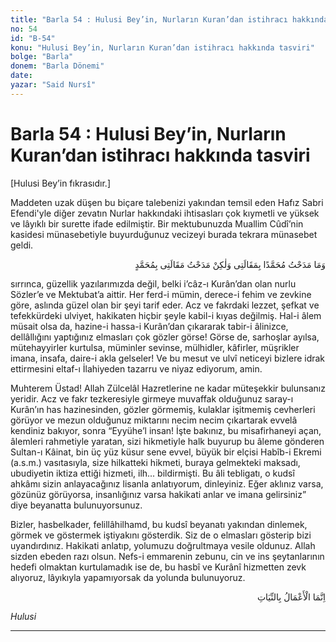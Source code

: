 ```yaml
---
title: "Barla 54 : Hulusi Bey’in, Nurların Kuran’dan istihracı hakkında tasviri"
no: 54
id: "B-54"
konu: "Hulusi Bey’in, Nurların Kuran’dan istihracı hakkında tasviri"
bolge: "Barla"
donem: "Barla Dönemi"
date: 
yazar: "Said Nursî"
---
```


# Barla 54 : Hulusi Bey’in, Nurların Kuran’dan istihracı hakkında tasviri

<p class="takdim">[Hulusi Bey’in fıkrasıdır.]</p>

Maddeten uzak düşen bu biçare talebenizi yakından temsil eden Hafız Sabri Efendi'yle diğer zevatın Nurlar hakkındaki ihtisasları çok kıymetli ve yüksek ve lâyıklı bir surette ifade edilmiştir. Bir mektubunuzda Muallim Cûdî’nin kasidesi münasebetiyle buyurduğunuz vecizeyi burada tekrara münasebet geldi.

<p class="arabic" dir="rtl" title="Meal: “Ben sözlerimle Muhammed’i (a.s.m.) methetmedim; lakin Muhammed (a.s.m.) ile sözlerimi meth ettim.”">وَمَا مَدَحْتُ مُحَمَّدًا بِمَقَالَتِى وَلٰكِنْ مَدَحْتُ مَقَالَتِى بِمُحَمَّدٍ</p>

sırrınca, güzellik yazılarımızda değil, belki i’câz-ı Kurân’dan olan nurlu Sözler’e ve Mektubat’a aittir. Her ferd-i mümin, derece-i fehim ve zevkine göre, aslında güzel olan bir şeyi tarif eder. Acz ve fakrdaki lezzet, şefkat ve tefekkürdeki ulviyet, hakikaten hiçbir şeyle kabil-i kıyas değilmiş. Hal-i âlem müsait olsa da, hazine-i hassa-i Kurân’dan çıkararak tabir-i âlinizce, dellâllığını yaptığınız elmasları çok gözler görse! Görse de, sarhoşlar ayılsa, mütehayyirler kurtulsa, müminler sevinse, mülhidler, kâfirler, müşrikler imana, insafa, daire-i akla gelseler! Ve bu mesut ve ulvî neticeyi bizlere idrak ettirmesini eltaf-ı İlahiyeden tazarru ve niyaz ediyorum, amin.

Muhterem Üstad! Allah Zülcelâl Hazretlerine ne kadar müteşekkir bulunsanız yeridir. Acz ve fakr tezkeresiyle girmeye muvaffak olduğunuz saray-ı Kurân’ın has hazinesinden, gözler görmemiş, kulaklar işitmemiş cevherleri görüyor ve mezun olduğunuz miktarını necim necim çıkartarak evvelâ kendiniz bakıyor, sonra “Eyyühe’l insan! İşte bakınız, bu misafirhaneyi açan, âlemleri rahmetiyle yaratan, sizi hikmetiyle halk buyurup bu âleme gönderen Sultan-ı Kâinat, bin üç yüz küsur sene evvel, büyük bir elçisi Habîb-i Ekremi (a.s.m.) vasıtasıyla, size hilkatteki hikmeti, buraya gelmekteki maksadı, ubudiyetin iktiza ettiği hizmeti, ilh... bildirmişti. Bu âli tebligatı, o kudsî ahkâmı sizin anlayacağınız lisanla anlatıyorum, dinleyiniz. Eğer aklınız varsa, gözünüz görüyorsa, insanlığınız varsa hakikati anlar ve imana gelirsiniz” diye beyanatta bulunuyorsunuz.

Bizler, hasbelkader, felillâhilhamd, bu kudsî beyanatı yakından dinlemek, görmek ve göstermek iştiyakını gösterdik. Siz de o elmasları gösterip bizi uyandırdınız. Hakikati anlatıp, yolumuzu doğrultmaya vesile oldunuz. Allah sizden ebeden razı olsun. Nefs-i emmarenin zebunu, cin ve ins şeytanlarının hedefi olmaktan kurtulamadık ise de, bu hasbî ve Kurânî hizmetten zevk alıyoruz, lâyıkıyla yapamıyorsak da yolunda bulunuyoruz.

<p class="arabic" dir="rtl" title="Meal: “Ameller niyetlere göredir.” ">اِنَّمَا الْأَعْمَالُ بِالنِّيَاتِ</p>

*Hulusi*

***
